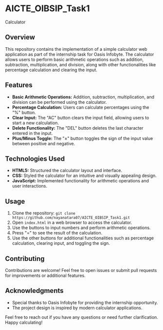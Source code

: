 # AICTE_OIBSIP_Task1
Calculator

## Overview

This repository contains the implementation of a simple calculator web application as part of the internship task for Oasis Infobyte. The calculator allows users to perform basic arithmetic operations such as addition, subtraction, multiplication, and division, along with other functionalities like percentage calculation and clearing the input.

## Features

- **Basic Arithmetic Operations:** Addition, subtraction, multiplication, and division can be performed using the calculator.
- **Percentage Calculation:** Users can calculate percentages using the "%" button.
- **Clear Input:** The "AC" button clears the input field, allowing users to start a new calculation.
- **Delete Functionality:** The "DEL" button deletes the last character entered in the input.
- **Plus/Minus Toggle:** The "&#xB1;" button toggles the sign of the input value between positive and negative.

## Technologies Used

- **HTML5:** Structured the calculator layout and interface.
- **CSS:** Styled the calculator for an intuitive and visually appealing design.
- **JavaScript:** Implemented functionality for arithmetic operations and user interactions.

## Usage

1. Clone the repository: `git clone https://github.com/nayanatara07/AICTE_OIBSIP_Task1.git`
2. Open `index.html` in a web browser to access the calculator.
3. Use the buttons to input numbers and perform arithmetic operations.
4. Press "=" to see the result of the calculation.
5. Use the other buttons for additional functionalities such as percentage calculation, clearing input, and toggling the sign.

## Contributing

Contributions are welcome! Feel free to open issues or submit pull requests for improvements or additional features.

## Acknowledgments

- Special thanks to Oasis Infobyte for providing the internship opportunity.
- The project design is inspired by modern calculator applications.

Feel free to reach out if you have any questions or need further clarification. Happy calculating!